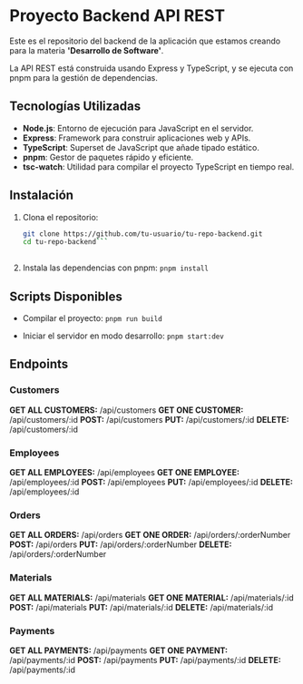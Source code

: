 # Proyecto Backend API REST

Este es el repositorio del backend de la aplicación que estamos creando para la materia **'Desarrollo de Software'**.

La API REST está construida usando Express y TypeScript, y se ejecuta con pnpm para la gestión de dependencias.

## Tecnologías Utilizadas

- **Node.js**: Entorno de ejecución para JavaScript en el servidor.
- **Express**: Framework para construir aplicaciones web y APIs.
- **TypeScript**: Superset de JavaScript que añade tipado estático.
- **pnpm**: Gestor de paquetes rápido y eficiente.
- **tsc-watch**: Utilidad para compilar el proyecto TypeScript en tiempo real.

## Instalación

1. Clona el repositorio:
   ```sh
   git clone https://github.com/tu-usuario/tu-repo-backend.git
   cd tu-repo-backend```
  
2. Instala las dependencias con pnpm:
  ```pnpm install```

## Scripts Disponibles

- Compilar el proyecto:
  ```pnpm run build```

- Iniciar el servidor en modo desarrollo:
  ```pnpm start:dev```

## Endpoints

### Customers

**GET ALL CUSTOMERS:** /api/customers
**GET ONE CUSTOMER:** /api/customers/:id
**POST:** /api/customers
**PUT:** /api/customers/:id
**DELETE:** /api/customers/:id

### Employees

**GET ALL EMPLOYEES:** /api/employees
**GET ONE EMPLOYEE:** /api/employees/:id
**POST:** /api/employees
**PUT:** /api/employees/:id
**DELETE:** /api/employees/:id

### Orders

**GET ALL ORDERS:** /api/orders
**GET ONE ORDER:** /api/orders/:orderNumber
**POST:** /api/orders
**PUT:** /api/orders/:orderNumber
**DELETE:** /api/orders/:orderNumber

### Materials

**GET ALL MATERIALS:** /api/materials
**GET ONE MATERIAL:** /api/materials/:id
**POST:** /api/materials
**PUT:** /api/materials/:id
**DELETE:** /api/materials/:id

### Payments

**GET ALL PAYMENTS:** /api/payments
**GET ONE PAYMENT:** /api/payments/:id
**POST:** /api/payments
**PUT:** /api/payments/:id
**DELETE:** /api/payments/:id
